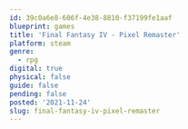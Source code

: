 ```yaml
---
id: 39c0a6e8-606f-4e38-8810-f37199fe1aaf
blueprint: games
title: 'Final Fantasy IV - Pixel Remaster'
platform: steam
genre:
  - rpg
digital: true
physical: false
guide: false
pending: false
posted: '2021-11-24'
slug: final-fantasy-iv-pixel-remaster
---
```

